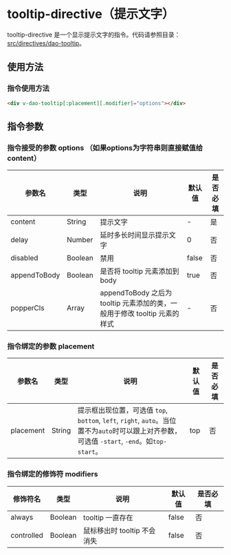 # tooltip-directive（提示文字）

tooltip-directive 是一个显示提示文字的指令。代码请参照目录：[src/directives/dao-tooltip](../src/directives/dao-tooltip)。

## 使用方法

### 指令使用方法

```html
<div v-dao-tooltip[:placement][.modifier]="options"></div>
```

## 指令参数

### 指令接受的参数 options （如果options为字符串则直接赋值给content）

|参数名|类型|说明|默认值|是否必填|
|-----|---|----|----|---|
| content | String | 提示文字 |-|是|
| delay | Number | 延时多长时间显示提示文字 | 0 |否|
| disabled | Boolean | 禁用 | false |否|
| appendToBody | Boolean | 是否将 tooltip 元素添加到 body |true|否|
| popperCls | Array | appendToBody 之后为 tooltip 元素添加的类，一般用于修改 tooltip 元素的样式 | - |否|

### 指令绑定的参数 placement
|参数名|类型|说明|默认值|是否必填|
|-----|---|----|----|---|
| placement | String | 提示框出现位置，可选值 `top`, `bottom`, `left`, `right`, `auto`。当位置不为`auto`时可以跟上对齐参数，可选值 `-start`, `-end`。如`top-start`。 | top |否|

### 指令绑定的修饰符 modifiers

|修饰符名|类型|说明|默认值|是否必填|
|-----|---|----|----|---|
| always | Boolean | tooltip 一直存在 | false |否|
| controlled | Boolean | 鼠标移出时 tooltip 不会消失 | false |否|
